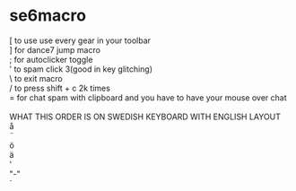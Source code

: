 # se6macro
[ to use use every gear in your toolbar <br />
] for dance7 jump macro <br />
; for autoclicker toggle <br />
' to spam click 3(good in key glitching) <br />
\ to exit macro <br />
/ to press shift + c 2k times <br />
= for chat spam with clipboard and you have to have your mouse over chat <br />
<br />
WHAT THIS ORDER IS ON SWEDISH KEYBOARD WITH ENGLISH LAYOUT <br />
å <br />
¨ <br />
ö <br />
ä <br />
' <br />
"-" <br />
´ <br />
